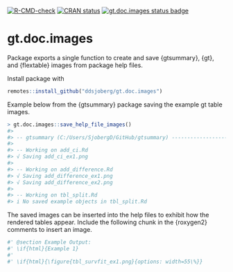 
<!-- README.md is generated from README.Rmd. Please edit that file -->
<!-- badges: start -->

[![R-CMD-check](https://github.com/ddsjoberg/gt.doc.images/workflows/R-CMD-check/badge.svg)](https://github.com/ddsjoberg/gt.doc.images/actions)
[![CRAN
status](https://www.r-pkg.org/badges/version/gt.doc.images)](https://cran.r-project.org/package=gt.doc.images)
[![gt.doc.images status
badge](https://ddsjoberg.r-universe.dev/badges/gt.doc.images)](https://ddsjoberg.r-universe.dev)
<!-- badges: end -->

# gt.doc.images

Package exports a single function to create and save {gtsummary}, {gt},
and {flextable} images from package help files.

Install package with

``` r
remotes::install_github("ddsjoberg/gt.doc.images")
```

Example below from the {gtsummary} package saving the example gt table
images.

``` r
> gt.doc.images::save_help_file_images()
#> 
#> -- gtsummary (C:/Users/SjobergD/GitHub/gtsummary) ------------------------------
#> 
#> -- Working on add_ci.Rd 
#> √ Saving add_ci_ex1.png
#> 
#> -- Working on add_difference.Rd 
#> √ Saving add_difference_ex1.png
#> √ Saving add_difference_ex2.png
#> 
#> -- Working on tbl_split.Rd 
#> i No saved example objects in tbl_split.Rd
```

The saved images can be inserted into the help files to exhibit how the
rendered tables appear. Include the following chunk in the {roxygen2}
comments to insert an image.

``` r
#' @section Example Output:
#' \if{html}{Example 1}
#'
#' \if{html}{\figure{tbl_survfit_ex1.png}{options: width=55\%}}
```
